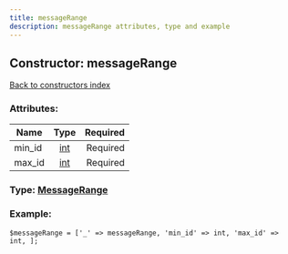 ```yaml
---
title: messageRange
description: messageRange attributes, type and example
---
```

## Constructor: messageRange  
[Back to constructors index](index.md)



### Attributes:

| Name     |    Type       | Required |
|----------|:-------------:|---------:|
|min\_id|[int](../types/int.md) | Required|
|max\_id|[int](../types/int.md) | Required|



### Type: [MessageRange](../types/MessageRange.md)


### Example:

```
$messageRange = ['_' => messageRange, 'min_id' => int, 'max_id' => int, ];
```